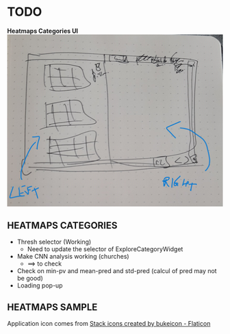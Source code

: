 # **TODO**

**Heatmaps Categories UI**
![image](./ui-categories.jpg)

## HEATMAPS CATEGORIES

* Thresh selector (Working)
  * Need to update the selector of ExploreCategoryWidget
* Make CNN analysis working (churches)
  * ==> to check
* Check on min-pv and mean-pred and std-pred (calcul of pred may not be good)
* Loading pop-up


## HEATMAPS SAMPLE

Application icon comes from <a href="https://www.flaticon.com/free-icons/stack" title="stack icons">Stack icons created by bukeicon - Flaticon</a>